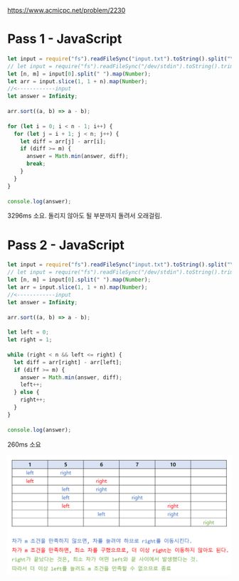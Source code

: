 https://www.acmicpc.net/problem/2230

# Pass 1 - JavaScript
~~~javascript
let input = require("fs").readFileSync("input.txt").toString().split("\n");
// let input = require("fs").readFileSync("/dev/stdin").toString().trim().split('\n');
let [n, m] = input[0].split(" ").map(Number);
let arr = input.slice(1, 1 + n).map(Number);
//<------------input
let answer = Infinity;

arr.sort((a, b) => a - b);

for (let i = 0; i < n - 1; i++) {
  for (let j = i + 1; j < n; j++) {
    let diff = arr[j] - arr[i];
    if (diff >= m) {
      answer = Math.min(answer, diff);
      break;
    }
  }
}

console.log(answer);

~~~
3296ms 소요. 돌리지 않아도 될 부분까지 돌려서 오래걸림.  

# Pass 2 - JavaScript
~~~javascript
let input = require("fs").readFileSync("input.txt").toString().split("\n");
// let input = require("fs").readFileSync("/dev/stdin").toString().trim().split('\n');
let [n, m] = input[0].split(" ").map(Number);
let arr = input.slice(1, 1 + n).map(Number);
//<------------input
let answer = Infinity;

arr.sort((a, b) => a - b);

let left = 0;
let right = 1;

while (right < n && left <= right) {
  let diff = arr[right] - arr[left];
  if (diff >= m) {
    answer = Math.min(answer, diff);
    left++;
  } else {
    right++;
  }
}

console.log(answer);

~~~
260ms 소요

![img](../0_image/BOJ_G5_수고르기_1.png)
